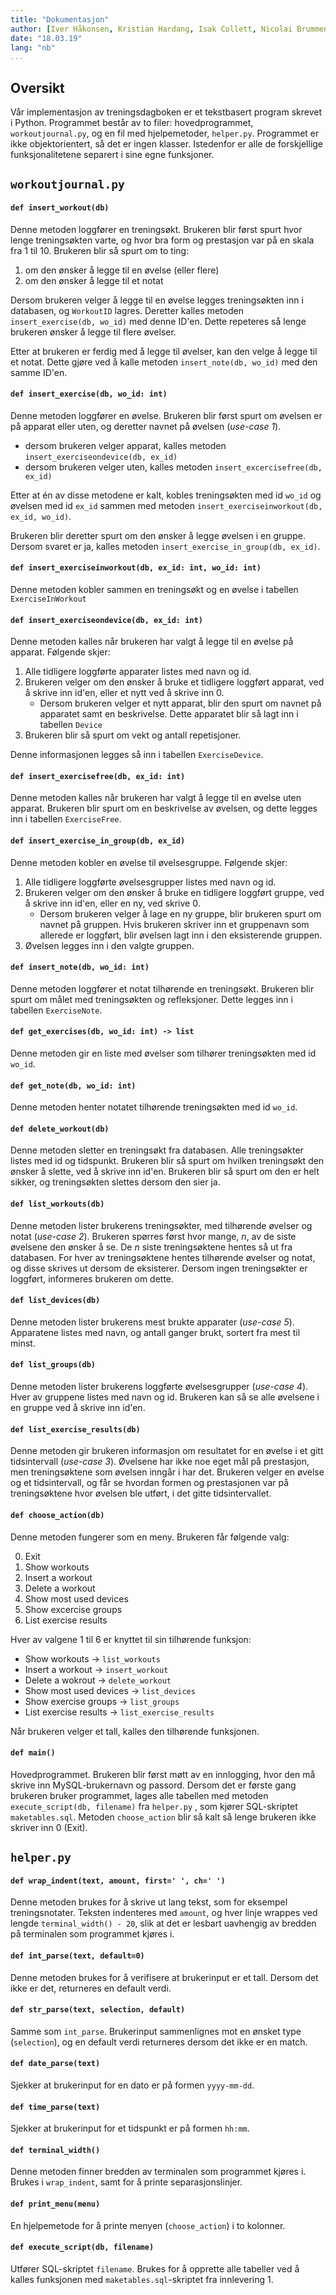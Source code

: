 ```yaml
---
title: "Dokumentasjon"
author: [Iver Håkonsen, Kristian Hardang, Isak Collett, Nicolai Brummenæs]
date: "18.03.19"
lang: "nb"
...
```


## Oversikt
Vår implementasjon av treningsdagboken er et tekstbasert program skrevet i
Python. Programmet består av to filer: hovedprogrammet, `workoutjournal.py`, og
en fil med hjelpemetoder, `helper.py`. Programmet er ikke objektorientert, så
det er ingen klasser. Istedenfor er alle de forskjellige funksjonalitetene
separert i sine egne funksjoner.


## `workoutjournal.py` 

#### `def insert_workout(db)`
Denne metoden loggfører en treningsøkt. Brukeren blir først spurt hvor lenge
treningsøkten varte, og hvor bra form og prestasjon var på en skala fra 1 til 10.
Brukeren blir så spurt om to ting:

1. om den ønsker å legge til en øvelse (eller flere)
2. om den ønsker å legge til et notat

Dersom brukeren velger å legge til en øvelse legges treningsøkten inn i
databasen, og `WorkoutID` lagres. Deretter kalles metoden `insert_exercise(db, wo_id)`
med denne ID'en. Dette repeteres så lenge brukeren ønsker å legge til flere øvelser.

Etter at brukeren er ferdig med å legge til øvelser, kan den velge å legge til et notat.
Dette gjøre ved å kalle metoden `insert_note(db, wo_id)` med den samme ID'en.


#### `def insert_exercise(db, wo_id: int)`
Denne metoden loggfører en øvelse. Brukeren blir først spurt om øvelsen er på
apparat eller uten, og deretter navnet på øvelsen (_use-case 1_).
 
* dersom brukeren velger apparat, kalles metoden `insert_exerciseondevice(db, ex_id)`
* dersom brukeren velger uten, kalles metoden `insert_excercisefree(db, ex_id)` 

Etter at én av disse metodene er kalt, kobles treningsøkten med id `wo_id` og øvelsen 
med id `ex_id` sammen med metoden `insert_exerciseinworkout(db, ex_id, wo_id)`.

Brukeren blir deretter spurt om den ønsker å legge øvelsen i en gruppe. Dersom svaret er ja,
kalles metoden `insert_exercise_in_group(db, ex_id)`. 

#### `def insert_exerciseinworkout(db, ex_id: int, wo_id: int)`
Denne metoden kobler sammen en treningsøkt og en øvelse i tabellen `ExerciseInWorkout` 


#### `def insert_exerciseondevice(db, ex_id: int)`
Denne metoden kalles når brukeren har valgt å legge til en øvelse på apparat.
Følgende skjer:

1. Alle tidligere loggførte apparater listes med navn og id.
2. Brukeren velger om den ønsker å bruke et tidligere loggført apparat, ved å
   skrive inn id'en, eller et nytt ved å skrive inn 0.
    - Dersom brukeren velger et nytt apparat, blir den spurt om navnet på
      apparatet samt en beskrivelse. Dette apparatet blir så lagt inn i
      tabellen `Device` 
3. Brukeren blir så spurt om vekt og antall repetisjoner.

Denne informasjonen legges så inn i tabellen `ExerciseDevice`.

#### `def insert_exercisefree(db, ex_id: int)`
Denne metoden kalles når brukeren har valgt å legge til en øvelse uten apparat.
Brukeren blir spurt om en beskrivelse av øvelsen, og dette legges inn i tabellen 
`ExerciseFree`.

#### `def insert_exercise_in_group(db, ex_id)`
Denne metoden kobler en øvelse til øvelsesgruppe. Følgende skjer:

1. Alle tidligere loggførte øvelsesgrupper listes med navn og id.
2. Brukeren velger om den ønsker å bruke en tidligere loggført gruppe, ved å
   skrive inn id'en, eller en ny, ved skrive 0.
   - Dersom brukeren velger å lage en ny gruppe, blir brukeren spurt om navnet
     på gruppen. Hvis brukeren skriver inn et gruppenavn som allerede er
     loggført, blir øvelsen lagt inn i den eksisterende gruppen.
3. Øvelsen legges inn i den valgte gruppen.

#### `def insert_note(db, wo_id: int)`
Denne metoden loggfører et notat tilhørende en treningsøkt. Brukeren blir spurt
om målet med treningsøkten og refleksjoner. Dette legges inn i tabellen `ExerciseNote`.

#### `def get_exercises(db, wo_id: int) -> list`
Denne metoden gir en liste med øvelser som tilhører treningsøkten med id `wo_id`.

#### `def get_note(db, wo_id: int)`
Denne metoden henter notatet tilhørende treningsøkten med id `wo_id`.

#### `def delete_workout(db)`
Denne metoden sletter en treningsøkt fra databasen. Alle treningsøkter listes
med id og tidspunkt. Brukeren blir så spurt om hvilken treningsøkt den ønsker å
slette, ved å skrive inn id'en. Brukeren blir så spurt om den er helt sikker,
og treningsøkten slettes dersom den sier ja.


#### `def list_workouts(db)`
Denne metoden lister brukerens treningsøkter, med tilhørende øvelser og notat (_use-case 2_).
Brukeren spørres først hvor mange, _n_, av de siste øvelsene den ønsker å se.
De _n_ siste treningsøktene hentes så ut fra databasen. For hver av
treningsøktene hentes tilhørende øvelser og notat, og disse skrives ut dersom
de eksisterer. Dersom ingen treningsøkter er loggført, informeres brukeren om
dette.


#### `def list_devices(db)`
Denne metoden lister brukerens mest brukte apparater (_use-case 5_).
Apparatene listes med navn, og antall ganger brukt, sortert fra mest til minst.

#### `def list_groups(db)`
Denne metoden lister brukerens loggførte øvelsesgrupper (_use-case 4_). Hver av
gruppene listes med navn og id. Brukeren kan så se alle øvelsene i en gruppe
ved å skrive inn id'en.

#### `def list_exercise_results(db)` 
Denne metoden gir brukeren informasjon om resultatet for en øvelse i et gitt
tidsintervall (_use-case 3_). Øvelsene har ikke noe eget mål på prestasjon, men treningsøktene
som øvelsen inngår i har det. Brukeren velger en øvelse og et tidsintervall, og
får se hvordan formen og prestasjonen var på treningsøktene hvor øvelsen ble
utført, i det gitte tidsintervallet.

#### `def choose_action(db)`
Denne metoden fungerer som en meny. Brukeren får følgende valg:

0. Exit
1. Show workouts
2. Insert a workout
3. Delete a workout
4. Show most used devices
5. Show excercise groups
6. List exercise results

Hver av valgene 1 til 6 er knyttet til sin tilhørende funksjon:

* Show workouts → `list_workouts` 
* Insert a workout → `insert_workout` 
* Delete a wokrout → `delete_workout` 
* Show most used devices → `list_devices` 
* Show exercise groups → `list_groups` 
* List exercise results → `list_exercise_results` 

Når brukeren velger et tall, kalles den tilhørende funksjonen.

#### `def main()`
Hovedprogrammet. Brukeren blir først møtt av en innlogging, hvor den må skrive
inn MySQL-brukernavn og passord. Dersom det er første gang brukeren bruker
programmet, lages alle tabellen med metoden `execute_script(db, filename)` fra
`helper.py` , som kjører SQL-skriptet `maketables.sql`.
Metoden `choose_action` blir så kalt så lenge brukeren ikke skriver inn 0 (Exit).

## `helper.py` 

#### `def wrap_indent(text, amount, first=' ', ch=' ')`
Denne metoden brukes for å skrive ut lang tekst, som for eksempel
treningsnotater. Teksten indenteres med `amount`, og hver linje wrappes ved
lengde `terminal_width() - 20`, slik at det er lesbart uavhengig av bredden på
terminalen som programmet kjøres i.

#### `def int_parse(text, default=0)`
Denne metoden brukes for å verifisere at brukerinput er et tall. Dersom det ikke
er det, returneres en default verdi.

#### `def str_parse(text, selection, default)`
Samme som `int_parse`. Brukerinput sammenlignes mot en ønsket type
(`selection`), og en default verdi returneres dersom det ikke er en match.

#### `def date_parse(text)` 
Sjekker at brukerinput for en dato er på formen `yyyy-mm-dd`.

#### `def time_parse(text)` 
Sjekker at brukerinput for et tidspunkt er på formen `hh:mm`.

#### `def terminal_width()`
Denne metoden finner bredden av terminalen som programmet kjøres i. Brukes i
`wrap_indent`, samt for å printe separasjonslinjer.

#### `def print_menu(menu)`
En hjelpemetode for å printe menyen (`choose_action`) i to kolonner.

#### `def execute_script(db, filename)`
Utfører SQL-skriptet `filename`. Brukes for å opprette alle tabeller ved å
kalles funksjonen med `maketables.sql`-skriptet fra innlevering 1.
